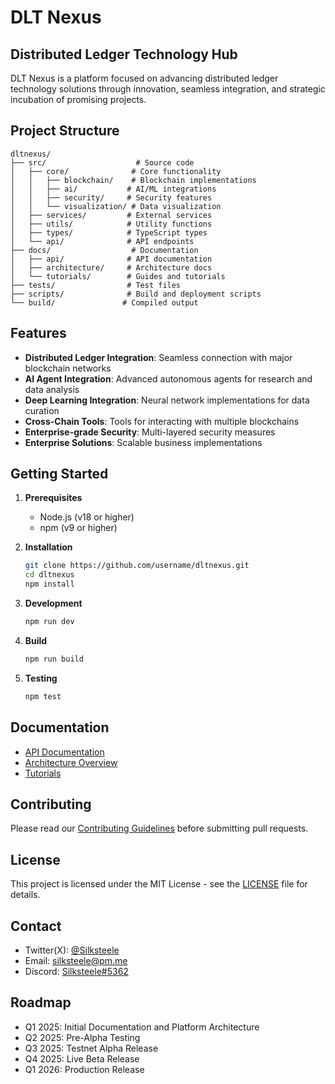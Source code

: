 # DLT Nexus

## Distributed Ledger Technology Hub

DLT Nexus is a platform focused on advancing distributed ledger technology solutions through innovation, seamless integration, and strategic incubation of promising projects.

## Project Structure

```
dltnexus/
├── src/                    # Source code
│   ├── core/              # Core functionality
│   │   ├── blockchain/    # Blockchain implementations
│   │   ├── ai/           # AI/ML integrations
│   │   ├── security/     # Security features
│   │   └── visualization/ # Data visualization
│   ├── services/         # External services
│   ├── utils/            # Utility functions
│   ├── types/            # TypeScript types
│   └── api/              # API endpoints
├── docs/                  # Documentation
│   ├── api/              # API documentation
│   ├── architecture/     # Architecture docs
│   └── tutorials/        # Guides and tutorials
├── tests/                # Test files
├── scripts/              # Build and deployment scripts
└── build/               # Compiled output
```

## Features

- **Distributed Ledger Integration**: Seamless connection with major blockchain networks
- **AI Agent Integration**: Advanced autonomous agents for research and data analysis
- **Deep Learning Integration**: Neural network implementations for data curation
- **Cross-Chain Tools**: Tools for interacting with multiple blockchains
- **Enterprise-grade Security**: Multi-layered security measures
- **Enterprise Solutions**: Scalable business implementations

## Getting Started

1. **Prerequisites**
   - Node.js (v18 or higher)
   - npm (v9 or higher)

2. **Installation**
   ```bash
   git clone https://github.com/username/dltnexus.git
   cd dltnexus
   npm install
   ```

3. **Development**
   ```bash
   npm run dev
   ```

4. **Build**
   ```bash
   npm run build
   ```

5. **Testing**
   ```bash
   npm test
   ```

## Documentation

- [API Documentation](docs/api/README.md)
- [Architecture Overview](docs/architecture/README.md)
- [Tutorials](docs/tutorials/README.md)

## Contributing

Please read our [Contributing Guidelines](CONTRIBUTING.md) before submitting pull requests.

## License

This project is licensed under the MIT License - see the [LICENSE](LICENSE) file for details.

## Contact

- Twitter(X): [@Silksteele](https://x.com/Silksteele)
- Email: [silksteele@pm.me](mailto:silksteele@pm.me)
- Discord: [Silksteele#5362](https://discord.com/users/Silksteele#5362)

## Roadmap

- Q1 2025: Initial Documentation and Platform Architecture
- Q2 2025: Pre-Alpha Testing
- Q3 2025: Testnet Alpha Release
- Q4 2025: Live Beta Release
- Q1 2026: Production Release
